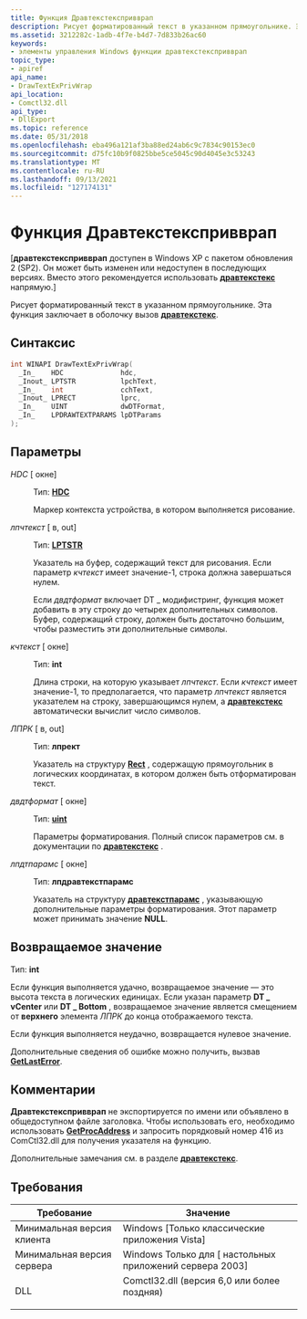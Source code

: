 ```yaml
---
title: Функция Дравтекстекспривврап
description: Рисует форматированный текст в указанном прямоугольнике. Эта функция заключает в оболочку вызов Дравтекстекс.
ms.assetid: 3212282c-1adb-4f7e-b4d7-7d833b26ac60
keywords:
- элементы управления Windows функции дравтекстекспривврап
topic_type:
- apiref
api_name:
- DrawTextExPrivWrap
api_location:
- Comctl32.dll
api_type:
- DllExport
ms.topic: reference
ms.date: 05/31/2018
ms.openlocfilehash: eba496a121af3ba88ed24ab6c9c7834c90153ec0
ms.sourcegitcommit: d75fc10b9f0825bbe5ce5045c90d4045e3c53243
ms.translationtype: MT
ms.contentlocale: ru-RU
ms.lasthandoff: 09/13/2021
ms.locfileid: "127174131"
---
```

# <a name="drawtextexprivwrap-function"></a>Функция Дравтекстекспривврап

\[**дравтекстекспривврап** доступен в Windows XP с пакетом обновления 2 (SP2). Он может быть изменен или недоступен в последующих версиях. Вместо этого рекомендуется использовать [**дравтекстекс**](/windows/desktop/api/winuser/nf-winuser-drawtextexa) напрямую.\]

Рисует форматированный текст в указанном прямоугольнике. Эта функция заключает в оболочку вызов [**дравтекстекс**](/windows/desktop/api/winuser/nf-winuser-drawtextexa).

## <a name="syntax"></a>Синтаксис


```C++
int WINAPI DrawTextExPrivWrap(
  _In_    HDC              hdc,
  _Inout_ LPTSTR           lpchText,
  _In_    int              cchText,
  _Inout_ LPRECT           lprc,
  _In_    UINT             dwDTFormat,
  _In_    LPDRAWTEXTPARAMS lpDTParams
);
```



## <a name="parameters"></a>Параметры

<dl> <dt>

*HDC* \[ окне\]
</dt> <dd>

Тип: **[ **HDC**](/windows/desktop/WinProg/windows-data-types)**

Маркер контекста устройства, в котором выполняется рисование.

</dd> <dt>

*лпчтекст* \[ в, out\]
</dt> <dd>

Тип: **[ **LPTSTR**](/windows/desktop/WinProg/windows-data-types)**

Указатель на буфер, содержащий текст для рисования. Если параметр *кчтекст* имеет значение-1, строка должна завершаться нулем.

Если *двдтформат* включает DT \_ модифистринг, функция может добавить в эту строку до четырех дополнительных символов. Буфер, содержащий строку, должен быть достаточно большим, чтобы разместить эти дополнительные символы.

</dd> <dt>

*кчтекст* \[ окне\]
</dt> <dd>

Тип: **int**

Длина строки, на которую указывает *лпчтекст*. Если *кчтекст* имеет значение-1, то предполагается, что параметр *лпчтекст* является указателем на строку, завершающимся нулем, а [**дравтекстекс**](/windows/desktop/api/winuser/nf-winuser-drawtextexa) автоматически вычислит число символов.

</dd> <dt>

*ЛПРК* \[ в, out\]
</dt> <dd>

Тип: **лпрект**

Указатель на структуру [**Rect**](/previous-versions//dd162897(v=vs.85)) , содержащую прямоугольник в логических координатах, в котором должен быть отформатирован текст.

</dd> <dt>

*двдтформат* \[ окне\]
</dt> <dd>

Тип: **[ **uint**](/windows/desktop/WinProg/windows-data-types)**

Параметры форматирования. Полный список параметров см. в документации по [**дравтекстекс**](/windows/desktop/api/winuser/nf-winuser-drawtextexa) .

</dd> <dt>

*лпдтпарамс* \[ окне\]
</dt> <dd>

Тип: **лпдравтекстпарамс**

Указатель на структуру [**дравтекстпарамс**](/windows/win32/api/winuser/ns-winuser-drawtextparams) , указывающую дополнительные параметры форматирования. Этот параметр может принимать значение **NULL**.

</dd> </dl>

## <a name="return-value"></a>Возвращаемое значение

Тип: **int**

Если функция выполняется удачно, возвращаемое значение — это высота текста в логических единицах. Если указан параметр **DT \_ vCenter** или **DT \_ Bottom** , возвращаемое значение является смещением от **верхнего** элемента *ЛПРК* до конца отображаемого текста.

Если функция выполняется неудачно, возвращается нулевое значение.

Дополнительные сведения об ошибке можно получить, вызвав [**GetLastError**](/windows/desktop/api/errhandlingapi/nf-errhandlingapi-getlasterror).

## <a name="remarks"></a>Комментарии

**Дравтекстекспривврап** не экспортируется по имени или объявлено в общедоступном файле заголовка. Чтобы использовать его, необходимо использовать [**GetProcAddress**](/windows/desktop/api/libloaderapi/nf-libloaderapi-getprocaddress) и запросить порядковый номер 416 из ComCtl32.dll для получения указателя на функцию.

Дополнительные замечания см. в разделе [**дравтекстекс**](/windows/desktop/api/winuser/nf-winuser-drawtextexa).

## <a name="requirements"></a>Требования



| Требование | Значение |
|-------------------------------------|----------------------------------------------------------------------------------------------------------------|
| Минимальная версия клиента<br/> | Windows \[Только классические приложения Vista\]<br/>                                                                 |
| Минимальная версия сервера<br/> | Windows Только для \[ настольных приложений сервера 2003\]<br/>                                                           |
| DLL<br/>                      | <dl> <dt>Comctl32.dll (версия 6,0 или более поздняя)</dt> </dl> |



 

